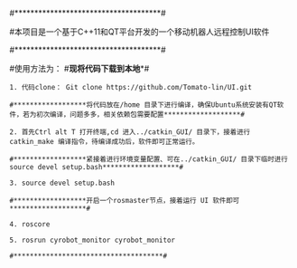 #*************************************#

#本项目是一个基于C++11和QT平台开发的一个移动机器人远程控制UI软件

#*************************************#

#使用方法为：
    #******************现将代码下载到本地*******************#
    
    1. 代码clone： Git clone https://github.com/Tomato-lin/UI.git
    
    #******************将代码放在/home 目录下进行编译，确保Ubuntu系统安装有QT软件，若为初次编译，问题多多，相关依赖包需要配置*******************#
    
    2. 首先Ctrl alt T 打开终端,cd 进入../catkin_GUI/ 目录下，接着进行 catkin_make 编译指令，待编译成功后，软件即可正常运行。
     
    #******************紧接着进行环境变量配置、可在../catkin_GUI/ 目录下临时进行 source devel setup.bash*******************#
    
    3. source devel setup.bash 
    
    #******************开启一个rosmaster节点，接着运行 UI 软件即可*******************#
    
    4. roscore 
    
    5. rosrun cyrobot_monitor cyrobot_monitor
    
    #*************************************#
